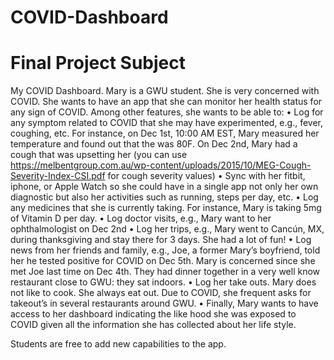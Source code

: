 # COVID-Dashboard
# Final Project Subject

My COVID Dashboard.
Mary is a GWU student. She is very concerned with COVID. She wants to have an app that she can monitor her health status for any sign of COVID. Among other features, she wants to be able to:
•	Log for any symptom related to COVID that she may have experimented, e.g., fever, coughing, etc. For instance, on Dec 1st, 10:00 AM EST, Mary measured her temperature and found out that the was 80F. On Dec 2nd, Mary had a cough that was upsetting her (you can use https://melbentgroup.com.au/wp-content/uploads/2015/10/MEG-Cough-Severity-Index-CSI.pdf for cough severity values)
•	Sync with her fitbit, iphone, or Apple Watch so she could have in a single app not only her own diagnostic but also her activities such as running, steps per day, etc.
•	Log any medicines that she is currently taking. For instance, Mary is taking 5mg of Vitamin D per day.
•	Log doctor visits, e.g., Mary want to her ophthalmologist on Dec 2nd
•	Log her trips, e.g., Mary went to Cancún, MX, during thanksgiving and stay there for 3 days. She had a lot of fun!
•	Log news from her friends and family, e.g., Joe, a former Mary’s boyfriend, told her he tested positive for COVID on Dec 5th. Mary is concerned since she met Joe last time on Dec 4th. They had dinner together in a very well know restaurant close to GWU: they sat indoors.
•	Log her take outs. Mary does not like to cook. She always eat out. Due to COVID, she frequent asks for takeout’s in several restaurants around GWU.
•	Finally, Mary wants to have access to her dashboard indicating the like hood she was exposed to COVID given all the information she has collected about her life style.

Students are free to add new capabilities to the app.

